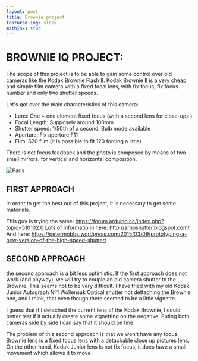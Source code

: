 ```yaml
---
layout: post
title: Brownie project
featured-img: sleek
mathjax: true
---
```


# BROWNIE IQ PROJECT:

The scope of this project is to be able to gain some control over old cameras like the Kodak Brownie Flash II. Kodak Brownie II is a very cheap and simple film camera with a fixed focal lens, with fix focus, fix focus number and only two shutter speeds. 

Let's got over the main characteristics of this camera:

* Lens: One + one element fixed focus (with a second lens for close-ups )
* Focal Length: Supposely around 100mm
* Shutter speed: 1/50th of a second. Bulb mode available
* Aperture: Fix aperture F11
* Film: 620 film (it is possible to fit 120 forcing a little)

There is not focus feedback and the photo is composed by means of two small mirrors. for vertical and horizontal composition.

<img src="https://www.collection-appareils.fr/kodak/images/067.jpg
" alt="Paris" class="center">

## FIRST APPROACH

In order to get the best out of this project, it is necessary to get some materials.

This guy is trying the same:
https://forum.arduino.cc/index.php?topic=510102.0
Lots of informatio in here: http://arnoshutter.blogspot.com/
And here: https://petermobbs.wordpress.com/2015/03/09/prototyping-a-new-version-of-the-high-speed-shutter/

## SECOND APPROACH
the second approach is a bit less optimistic. If the first approach does not work (and anyway), we will try to couple an old camera shutter to the Brownie. This seems not to be very difficult. I have tried with my old Kodak Junior Autograph Nº1 Wollensak Optical shutter not dettaching the Brownie one, and I think, that even though there seemed to be a little vignette.

I guess that if I detached the current lens of the Kodak Brownie, I could better test if it actually create some vignetting on the negative. Puting both cameras side by side I can say that it should be fine.

The problem of this second approach is that we won't have any focus. Brownie lens is a fixed focus lens with a detachable close up pictures lens. On the other hand, Kodak Junior lens is not fix focus, it does have a small movement which allows it to move 
